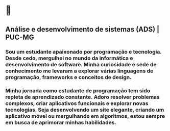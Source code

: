 # 👋 

## Análise e desenvolvimento de sistemas (ADS) | PUC-MG

### Sou um estudante apaixonado por programação e tecnologia. Desde cedo, mergulhei no mundo da informática e desenvolvimento de software. Minha curiosidade e sede de conhecimento me levaram a explorar várias linguagens de programação, frameworks e conceitos de design.
### Minha jornada como estudante de programação tem sido repleta de aprendizado constante. Adoro resolver problemas complexos, criar aplicativos funcionais e explorar novas tecnologias. Seja desenvolvendo um site elegante, criando um aplicativo móvel ou mergulhando em algoritmos, estou sempre em busca de aprimorar minhas habilidades.
